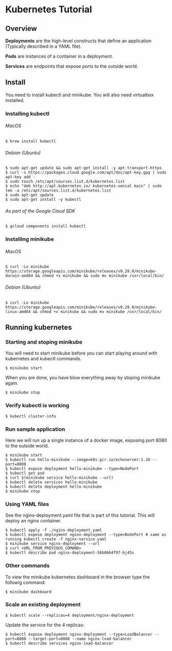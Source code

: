 # Kubernetes Tutorial

## Overview

**Deployments** are the high-level constructs that define an application (Typically described in a YAML file).

**Pods** are instances of a container in a deployment.

**Services** are endpoints that expose ports to the outside world.

## Install 
You need to install kubectl and minikube. You will also need virtualbox installed.

### Installing kubectl

###### MacOS
```
$ brew install kubectl
```
###### Debian (Ubuntu)
```
$ sudo apt-get update && sudo apt-get install -y apt-transport-https
$ curl -s https://packages.cloud.google.com/apt/doc/apt-key.gpg | sudo apt-key add -
$ sudo touch /etc/apt/sources.list.d/kubernetes.list 
$ echo "deb http://apt.kubernetes.io/ kubernetes-xenial main" | sudo tee -a /etc/apt/sources.list.d/kubernetes.list
$ sudo apt-get update
$ sudo apt-get install -y kubectl
```
###### As part of the Google Cloud SDK
```
$ gcloud components install kubectl
```

### Installing minikube
###### MacOS
```
$ curl -Lo minikube https://storage.googleapis.com/minikube/releases/v0.28.0/minikube-darwin-amd64 && chmod +x minikube && sudo mv minikube /usr/local/bin/
```
###### Debian (Ubuntu)
```
$ curl -Lo minikube https://storage.googleapis.com/minikube/releases/v0.28.0/minikube-linux-amd64 && chmod +x minikube && sudo mv minikube /usr/local/bin/
```

## Running kubernetes

### Starting and stoping minikube
You will need to start minikube before you can start playing around with kubernetes and kubectl commands.

```
$ minikube start
```

When you are done, you have blow everything away by stoping minikube again.

```
$ minikube stop
```

### Verify kubectl is working
```
$ kubectl cluster-info
```

### Run sample application

Here we will run up a single instance of a docker image, exposing port 8080 to the outside world.
```
$ minikube start
$ kubectl run hello-minikube --image=k8s.gcr.io/echoserver:1.10 --port=8080
$ kubectl expose deployment hello-minikube --type=NodePort
$ kubectl get pod
$ curl $(minikube service hello-minikube --url)
$ kubectl delete services hello-minikube
$ kubectl delete deployment hello-minikube
$ minikube stop   
```

### Using YAML files
See the nginx-deployment.yaml file that is part of this tutorial. This will deploy an nginx container.
```
$ kubectl apply -f ./nginx-deployment.yaml
$ kubectl expose deployment nginx-deployment --type=NodePort # same as running kubectl create -f nginx-service.yaml
$ minikube service nginx-deployment --url
$ curl <URL_FROM_PREVIOUS_COMAND>
$ kubectl describe pod nginx-deployment-56b8664f97-bj45s
```

### Other commands

To view the minikube kubernetes dashboard in the browser type the followig command:

```
$ minikube dashboard
```

### Scale an existing deployment
```
$ kubectl scale --replicas=4 deployment/nginx-deployment
```
Update the service for the 4 replicas:
```
$ kubectl expose deployment nginx-deployment --type=LoadBalancer --port=8080 --target-port=8080 --name nginx-load-balancer
$ kubectl describe services nginx-load-balancer
```

